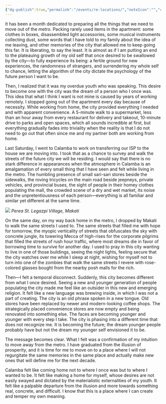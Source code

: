 ```yaml
---
{"dg-publish":true,"permalink":"/events/re-locations/","noteIcon":"","created":"2024-03-12"}
---
```


It has been a month dedicated to preparing all the things that we need to move out of the metro. Packing rarely used items in the apartment: some clothes in boxes, disassembled light accessories, some musical instruments collecting dust, some words that I have told to my family about the idea of me leaving, and other memories of the city that allowed me to keep going this far. It is liberating, to say the least. It is almost as if I am putting an end to the plateauing growth of my old self that once desired to be swallowed by the city—to fully experience its being: a fertile ground for new experiences, the randomness of strangers, and surrendering my whole self to chance, letting the algorithm of the city dictate the psychology of the future person I want to be.

Then, I realized that it was my overdue youth who was speaking. This desire to become one with the city was the dream of a person who I once was. This idea that what I think I want is not mine is caused by years of working remotely. I stopped going out of the apartment every day because of necessity. While working from home, the city provided everything I needed and with apparent convenience. A 5-minute walk to a supermarket, less than an hour away from every restaurant for delivery and takeout, 10-minute drive to parks and open spaces, which all sounds incredible at first, but everything gradually fades into triviality when the reality is that I do not need to go out that often since me and my partner both are working from home.

Last Saturday, I went to Calamba to work on transferring our ISP to the house we are moving into. I took that as a chance to survey and walk the streets of the future city we will be residing. I would say that there is no stark difference in appearances when the atmosphere in Calamba is an amalgamation of every small thing that I have seen and felt while living in the metro. The humbling presence of small sari-sari stores beside the sidewalks, the roving tricycles on the main road beside jeepneys, private vehicles, and provincial buses, the sight of people in their homey clothes populating the mall, the crowded scene of a dry and wet market, its noise and the unpretentiousness of each person—everything is all familiar and similar yet different at the same time.

![](https://substackcdn.com/image/fetch/w_1456,c_limit,f_auto,q_auto:good,fl_progressive:steep/https%3A%2F%2Fsubstack-post-media.s3.amazonaws.com%2Fpublic%2Fimages%2Fa22e9a2b-ac6a-4878-93de-a15befd4a629_1836x3187.jpeg)
*Perea St. Legazpi Village, Makati*

On the same day, on my way back home in the metro, I dropped by Makati to walk the same streets I used to. The same streets that filled me with hope for tomorrow, the myopic verticality of streets that obfuscates the sky with concrete jungle, its towering Mecca of high-rises for the corporate pilgrims that filled the streets of rush hour traffic, where most dreams die in favor of borrowing time to survive for another day. I used to pray in this city wanting to live in one of those buildings, seeing the night lights, feeling secure that the city watches over me while I sleep at night, wishing for myself not to turn into one of the zombies that walk the same streets I revere with rose-colored glasses bought from the nearby posh malls for the rich.

Then—I felt a temporal disconnect. Suddenly, this city becomes different from what I once desired. Seeing a new and younger generation of people populating the city made me feel like an outsider in this new and emerging religion. It felt like a new language was brewing inside, in which I was not a part of creating. The city is an old phrase spoken in a new tongue. Old stores have been replaced by newer and modern-looking coffee shops. The strategically placed convenience stores are now empty and being renovated into something else. The faces are becoming younger and younger with every step I take. The city is phasing into a different time that does not recognize me. It is becoming the future; the dream younger people probably have but not the dream my younger self envisioned it to be.

The message becomes clear. What I felt was a confirmation of my intuition to move away from the metro. I have graduated from the illusion of prosperity, and it is time for me to move on to a place where I will not regurgitate the same memories in the same place and actually make new ones that will define me for the next decade.

Calamba felt like coming home not to where I once was but to where I wanted to be. It felt like making a home for myself, whose desires are not easily swayed and dictated by the materialistic externalities of my youth. It felt like a palpable departure from the illusion and more towards something real, concrete, and difficult. I know that this is a place where I can create and temper my own meaning.